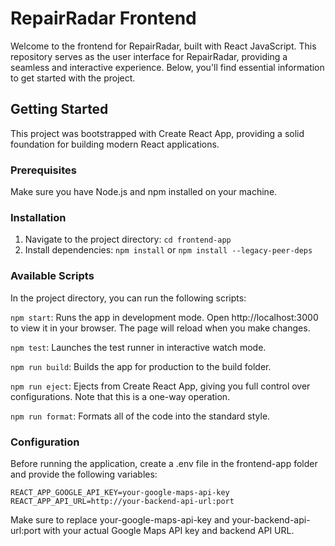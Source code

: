 # RepairRadar Frontend

Welcome to the frontend for RepairRadar, built with React JavaScript. This repository serves as the user interface for RepairRadar, providing a seamless and interactive experience. Below, you'll find essential information to get started with the project.

## Getting Started

This project was bootstrapped with Create React App, providing a solid foundation for building modern React applications.

### Prerequisites

Make sure you have Node.js and npm installed on your machine.

### Installation

1. Navigate to the project directory: `cd frontend-app`
2. Install dependencies: `npm install` or `npm install --legacy-peer-deps`

### Available Scripts
In the project directory, you can run the following scripts:

`npm start`: Runs the app in development mode. Open http://localhost:3000 to view it in your browser. The page will reload when you make changes.

`npm test`: Launches the test runner in interactive watch mode.

`npm run build`: Builds the app for production to the build folder.

`npm run eject`: Ejects from Create React App, giving you full control over configurations. Note that this is a one-way operation.

`npm run format`: Formats all of the code into the standard style. 

### Configuration
Before running the application, create a .env file in the frontend-app folder and provide the following variables:

`REACT_APP_GOOGLE_API_KEY=your-google-maps-api-key`
`REACT_APP_API_URL=http://your-backend-api-url:port`

Make sure to replace your-google-maps-api-key and your-backend-api-url:port with your actual Google Maps API key and backend API URL.
